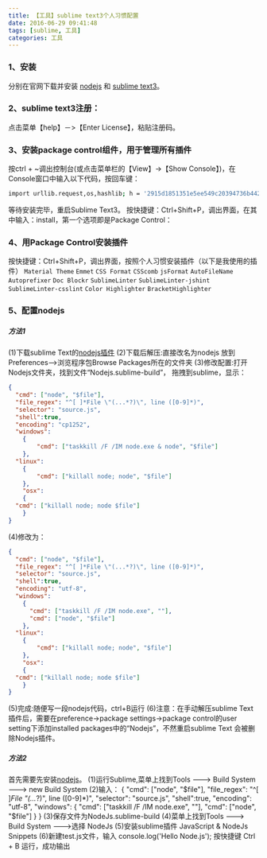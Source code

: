 ```yaml
---
title: 【工具】sublime text3个人习惯配置
date: 2016-06-29 09:41:48
tags: [sublime, 工具]
categories: 工具
---
```


### 1、安装

分别在官网下载并安装 [nodejs](https://nodejs.org/en/download/) 和 [sublime text3](https://www.sublimetext.com/3)。

### 2、sublime text3注册：
<!-- more --> 
点击菜单【help】－>【Enter License】，粘贴注册码。

### 3、安装package control组件，用于管理所有插件

按ctrl + ~调出控制台(或点击菜单栏的【View】->【Show Console】)，在Console窗口中输入以下代码，按回车键：
``` bash
import urllib.request,os,hashlib; h = '2915d1851351e5ee549c20394736b442' + '8bc59f460fa1548d1514676163dafc88'; pf = 'Package Control.sublime-package'; ipp = sublime.installed_packages_path(); urllib.request.install_opener( urllib.request.build_opener( urllib.request.ProxyHandler()) ); by = urllib.request.urlopen( 'http://packagecontrol.io/' + pf.replace(' ', '%20')).read(); dh = hashlib.sha256(by).hexdigest(); print('Error validating download (got %s instead of %s), please try manual install' % (dh, h)) if dh != h else open(os.path.join( ipp, pf), 'wb' ).write(by)
```
等待安装完毕，重启Sublime Text3。
按快捷键：Ctrl+Shift+P，调出界面，在其中输入：install，第一个选项即是Package Control：

### 4、用Package Control安装插件

按快捷键：Ctrl+Shift+P，调出界面，按照个人习惯安装插件（以下是我使用的插件）
`Material Theme`
`Emmet`
`CSS Format`
`CSScomb`
`jsFormat`
`AutoFileName`
`Autoprefixer`
`Doc Blockr`
`SublimeLinter`
`SublimeLinter-jshint`
`SublimeLinter-csslint`
`Color Highlighter`
`BracketHighlighter`

### 5、配置nodejs

##### 方法1
(1)下载sublime Text的[nodejs插件](https://github.com/tanepiper/SublimeText-Nodejs)
(2)下载后解压:直接改名为nodejs 放到 Preferences–>浏览程序包Browse Packages所在的文件夹
(3)修改配置:打开Nodejs文件夹，找到文件“Nodejs.sublime-build”， 拖拽到sublime，显示：
``` json
{
  "cmd": ["node", "$file"],
  "file_regex": "^[ ]*File \"(...*?)\", line ([0-9]*)",
  "selector": "source.js",
  "shell":true,
  "encoding": "cp1252", 
  "windows": 
    { 
        "cmd": ["taskkill /F /IM node.exe & node", "$file"] 
    },
  "linux":
    {
        "cmd": ["killall node; node", "$file"]
    },
    "osx":
    {
  "cmd": ["killall node; node $file"]
    }
}
```
(4)修改为：
``` json
{
  "cmd": ["node", "$file"],
  "file_regex": "^[ ]*File \"(...*?)\", line ([0-9]*)",
  "selector": "source.js",
  "shell":true,
  "encoding": "utf-8",
  "windows":
    {
      "cmd": ["taskkill /F /IM node.exe", ""],
      "cmd": ["node", "$file"]
    },
  "linux":
    {
        "cmd": ["killall node; node", "$file"]
    },
    "osx":
    {
  "cmd": ["killall node; node $file"]
    }
}
```
(5)完成:随便写一段nodejs代码，ctrl+B运行
(6)注意：在手动解压sublime Text插件后，需要在preference->package settings->package control的user setting下添加installed packages中的“Nodejs”，不然重启sublime Text 会被删除Nodejs插件。

##### 方法2
首先需要先安装[nodejs](https://nodejs.org/en/download/)。
(1)运行Sublime,菜单上找到Tools ---> Build System ---> new Build System
(2)输入：
{
  "cmd": ["node", "$file"],
  "file_regex": "^[ ]*File \"(...*?)\", line ([0-9]*)",
  "selector": "source.js",
  "shell":true,
  "encoding": "utf-8",
  "windows":
    {
      "cmd": ["taskkill /F /IM node.exe", ""],
      "cmd": ["node", "$file"]
    }
}
(3)保存文件为NodeJs.sublime-build
(4)菜单上找到Tools ---> Build System --->选择 NodeJs
(5)安装sublime插件 JavaScript & NodeJs Snippets
(6)新建test.js文件，输入 console.log('Hello Node.js'); 按快捷键 Ctrl + B 运行，成功输出